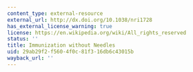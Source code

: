 ```yaml
---
content_type: external-resource
external_url: http://dx.doi.org/10.1038/nri1728
has_external_license_warning: true
license: https://en.wikipedia.org/wiki/All_rights_reserved
status: ''
title: Immunization without Needles
uid: 29ab29f2-f560-4f0c-81f3-16db6c43015b
wayback_url: ''
---
```

